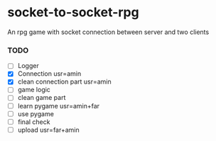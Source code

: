 # socket-to-socket-rpg
An rpg game with socket connection between server and two clients

### TODO
- [ ] Logger
- [x] Connection usr=amin
- [x] clean connection part usr=amin
- [ ] game logic
- [ ] clean game part
- [ ] learn pygame      usr=amin+far
- [ ] use pygame 
- [ ] final check
- [ ] upload    usr=far+amin
